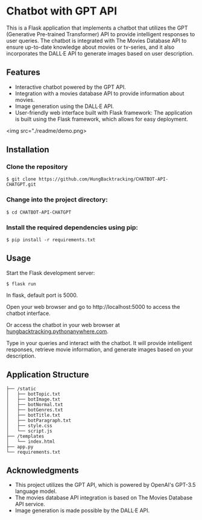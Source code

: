 # Chatbot with GPT API

This is a Flask application that implements a chatbot that utilizes the GPT (Generative Pre-trained Transformer) API to provide intelligent responses to user queries. The chatbot is integrated with The Movies Database API to ensure up-to-date knowledge about movies or tv-series, and it also incorporates the DALL·E API to generate images based on user description.

## Features

- Interactive chatbot powered by the GPT API.
- Integration with a movies database API to provide information about movies.
- Image generation using the DALL·E API.
- User-friendly web interface built with Flask framework: The application is built using the Flask framework, which allows for easy deployment.

<img src="./readme/demo.png>


## Installation

### Clone the repository

```
$ git clone https://github.com/HungBacktracking/CHATBOT-API-CHATGPT.git
```

### Change into the project directory:

```
$ cd CHATBOT-API-CHATGPT
```

### Install the required dependencies using pip:

```
$ pip install -r requirements.txt
```

## Usage

Start the Flask development server:

```
$ flask run
```

In flask, default port is 5000.

Open your web browser and go to http://localhost:5000 to access the chatbot interface.

Or access the chatbot in your web browser at [hungbacktracking.pythonanywhere.com](https://hungbacktracking.pythonanywhere.com/).


Type in your queries and interact with the chatbot. It will provide intelligent responses, retrieve movie information, and generate images based on your description.

## Application Structure 
```
├── /static
│   ├── botTopic.txt
│   ├── botImage.txt
│   ├── botNormal.txt
│   ├── botGenres.txt
│   ├── botTitle.txt
│   ├── botParagraph.txt
│   ├── style.css
│   └── script.js
├── /templates
│   └── index.html
├── app.py
└── requirements.txt
```

## Acknowledgments
- This project utilizes the GPT API, which is powered by OpenAI's GPT-3.5 language model.
- The movies database API integration is based on The Movies Database API service.
- Image generation is made possible by the DALL·E API.

